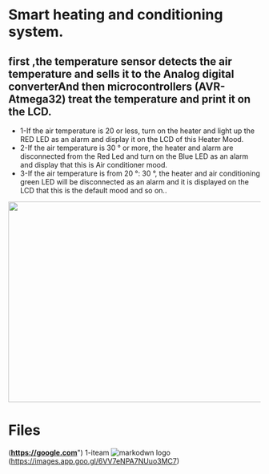 # Smart heating and conditioning system.
## first ,the temperature sensor detects the air temperature and sells it to the Analog digital converterAnd then microcontrollers (AVR-Atmega32) treat the temperature and print it on the LCD.
* 1-If the air temperature is 20 or less, turn on the heater and light up the RED LED as an alarm and display it on the LCD of this Heater Mood.
* 2-If the air temperature is 30 ° or more, the heater and alarm are disconnected from the Red Led and turn on the Blue LED as an alarm and display that this is
Air conditioner mood.
* 3-If the air temperature is from 20 °: 30 °, the heater and air conditioning green LED will be disconnected as an alarm and it is displayed on the LCD that this is the default mood and so on..

<img src="https://media.giphy.com/media/W4PYUn8FnTkD1tYOSS/giphy.gif" width="720" height="400" />


# Files
(**https://google.com**")
   1-iteam
![markodwn logo](https://images.app.goo.gl/6VV7eNPA7NUuo3MC7)(https://images.app.goo.gl/6VV7eNPA7NUuo3MC7)

